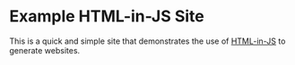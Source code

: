 # Example HTML-in-JS Site

This is a quick and simple site that demonstrates the use of
[HTML-in-JS](https://theproductiveprogrammer.github.io/html-in-js/)
to generate websites.

